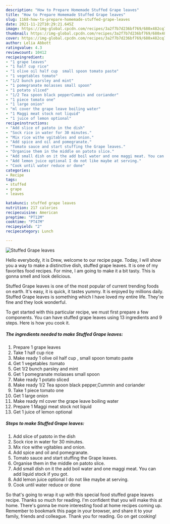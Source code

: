 ```yaml
---
description: "How to Prepare Homemade Stuffed Grape leaves"
title: "How to Prepare Homemade Stuffed Grape leaves"
slug: 1168-how-to-prepare-homemade-stuffed-grape-leaves
date: 2021-11-22T10:29:21.645Z
image: https://img-global.cpcdn.com/recipes/3a2f7b7d236bf769/680x482cq70/stuffed-grape-leaves-recipe-main-photo.jpg
thumbnail: https://img-global.cpcdn.com/recipes/3a2f7b7d236bf769/680x482cq70/stuffed-grape-leaves-recipe-main-photo.jpg
cover: https://img-global.cpcdn.com/recipes/3a2f7b7d236bf769/680x482cq70/stuffed-grape-leaves-recipe-main-photo.jpg
author: Lelia Abbott
ratingvalue: 4.3
reviewcount: 10412
recipeingredient:
- "1 grape leaves"
- "1 half cup rice"
- "1 olive oil half cup  small spoon tomato paste"
- "1 vegetables tomato"
- "1/2 bunch parsley and mint"
- "1 pomegranate molasses small spoon"
- "1 potato sliced"
- "1/2 Tea spoon black pepperCummin and coriander"
- "1 piece tomato one"
- "1 large onion"
- "ml cover the grape leave boiling water"
- "1 Maggi meat stock not liquid"
- "1 juice of lemon optional"
recipeinstructions:
- "Add slice of patoto in the dish"
- "Sock rice in water for 30 minutes."
- "Mix rice withe vgitables and onion."
- "Add spice and oil and pomegranate."
- "Tomato sauce and start stuffing the Grape leaves."
- "Organise them in the middle on patoto slice."
- "Add small dish on it the add boil water and one maggi meat. You can add liquid stock if you got."
- "Add lemon juice optional I do not like maybe at serving."
- "Cook until water reduce or done"
categories:
- Recipe
tags:
- stuffed
- grape
- leaves

katakunci: stuffed grape leaves 
nutrition: 217 calories
recipecuisine: American
preptime: "PT12M"
cooktime: "PT47M"
recipeyield: "2"
recipecategory: Lunch

---
```



![Stuffed Grape leaves](https://img-global.cpcdn.com/recipes/3a2f7b7d236bf769/680x482cq70/stuffed-grape-leaves-recipe-main-photo.jpg)

Hello everybody, it is Drew, welcome to our recipe page. Today, I will show you a way to make a distinctive dish, stuffed grape leaves. It is one of my favorites food recipes. For mine, I am going to make it a bit tasty. This is gonna smell and look delicious.



Stuffed Grape leaves is one of the most popular of current trending foods on earth. It's easy, it is quick, it tastes yummy. It is enjoyed by millions daily. Stuffed Grape leaves is something which I have loved my entire life. They're fine and they look wonderful.


To get started with this particular recipe, we must first prepare a few components. You can have stuffed grape leaves using 13 ingredients and 9 steps. Here is how you cook it.

<!--inarticleads1-->

##### The ingredients needed to make Stuffed Grape leaves:

1. Prepare 1 grape leaves
1. Take 1 half cup rice
1. Make ready 1 olive oil half cup , small spoon tomato paste
1. Get 1 vegetables :tomato
1. Get 1/2 bunch parsley and mint
1. Get 1 pomegranate molasses small spoon
1. Make ready 1 potato sliced
1. Make ready 1/2 Tea spoon black pepper,Cummin and coriander
1. Take 1 piece tomato one
1. Get 1 large onion
1. Make ready ml cover the grape leave boiling water
1. Prepare 1 Maggi meat stock not liquid
1. Get 1 juice of lemon optional




<!--inarticleads2-->

##### Steps to make Stuffed Grape leaves:

1. Add slice of patoto in the dish
1. Sock rice in water for 30 minutes.
1. Mix rice withe vgitables and onion.
1. Add spice and oil and pomegranate.
1. Tomato sauce and start stuffing the Grape leaves.
1. Organise them in the middle on patoto slice.
1. Add small dish on it the add boil water and one maggi meat. You can add liquid stock if you got.
1. Add lemon juice optional I do not like maybe at serving.
1. Cook until water reduce or done




So that's going to wrap it up with this special food stuffed grape leaves recipe. Thanks so much for reading. I'm confident that you will make this at home. There's gonna be more interesting food at home recipes coming up. Remember to bookmark this page in your browser, and share it to your family, friends and colleague. Thank you for reading. Go on get cooking!
